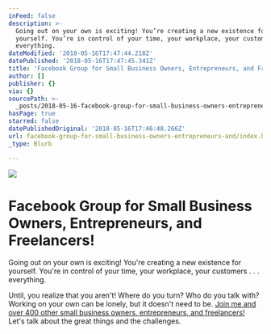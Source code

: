 ```yaml
---
inFeed: false
description: >-
  Going out on your own is exciting! You’re creating a new existence for
  yourself. You’re in control of your time, your workplace, your customers . . .
  everything.
dateModified: '2018-05-16T17:47:44.218Z'
datePublished: '2018-05-16T17:47:45.341Z'
title: 'Facebook Group for Small Business Owners, Entrepreneurs, and Freelancers!'
author: []
publisher: {}
via: {}
sourcePath: >-
  _posts/2018-05-16-facebook-group-for-small-business-owners-entrepreneurs-and.md
hasPage: true
starred: false
datePublishedOriginal: '2018-05-16T17:46:48.266Z'
url: facebook-group-for-small-business-owners-entrepreneurs-and/index.html
_type: Blurb

---
```

![](https://the-grid-user-content.s3-us-west-2.amazonaws.com/7a5fdd73-01fd-4016-b9e7-28ff97551642.jpg)

# Facebook Group for Small Business Owners, Entrepreneurs, and Freelancers!

Going out on your own is exciting! You're creating a new existence for yourself. You're in control of your time, your workplace, your customers . . . everything.

Until, you realize that you aren't! Where do you turn? Who do you talk with? Working on your own can be lonely, but it doesn't need to be. [Join me and over 400 other small business owners, entrepreneurs, and freelancers!][0] Let's talk about the great things and the challenges.

[0]: https://www.facebook.com/groups/alandw/